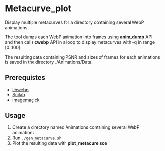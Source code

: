 # Metacurve_plot

Display multiple metacurves for a directory containing several WebP animations.

The tool dumps each WebP animation into frames using **anim_dump** API and then calls **cwebp** API in a loop to display metacurves with -q in range [0..100].

The resulting data containing PSNR and sizes of frames for each animations is saved in the directory ./Animations/Data.

## Prerequistes
- [libwebp](https://github.com/webmproject/libwebp)
- [Scilab](https://www.scilab.org/)
- [imagemagick](https://packages.ubuntu.com/search?keywords=imagemagick)

## Usage
1. Create a directory named Animations containing several WebP animations.
2. Run `./gen_metacurve.sh`
3. Plot the resulting data with **plot_metacure.sce**
